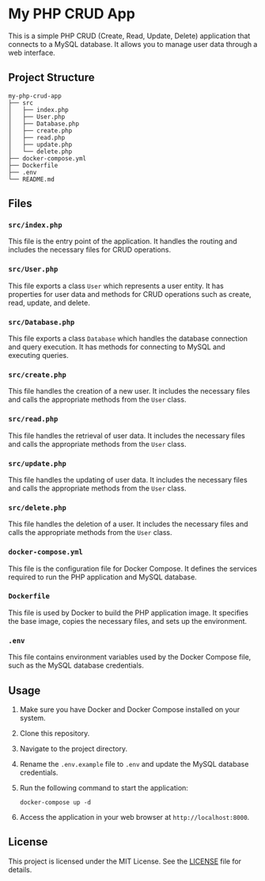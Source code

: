 # My PHP CRUD App

This is a simple PHP CRUD (Create, Read, Update, Delete) application that connects to a MySQL database. It allows you to manage user data through a web interface.

## Project Structure

```
my-php-crud-app
├── src
│   ├── index.php
│   ├── User.php
│   ├── Database.php
│   ├── create.php
│   ├── read.php
│   ├── update.php
│   └── delete.php
├── docker-compose.yml
├── Dockerfile
├── .env
└── README.md
```

## Files

### `src/index.php`

This file is the entry point of the application. It handles the routing and includes the necessary files for CRUD operations.

### `src/User.php`

This file exports a class `User` which represents a user entity. It has properties for user data and methods for CRUD operations such as create, read, update, and delete.

### `src/Database.php`

This file exports a class `Database` which handles the database connection and query execution. It has methods for connecting to MySQL and executing queries.

### `src/create.php`

This file handles the creation of a new user. It includes the necessary files and calls the appropriate methods from the `User` class.

### `src/read.php`

This file handles the retrieval of user data. It includes the necessary files and calls the appropriate methods from the `User` class.

### `src/update.php`

This file handles the updating of user data. It includes the necessary files and calls the appropriate methods from the `User` class.

### `src/delete.php`

This file handles the deletion of a user. It includes the necessary files and calls the appropriate methods from the `User` class.

### `docker-compose.yml`

This file is the configuration file for Docker Compose. It defines the services required to run the PHP application and MySQL database.

### `Dockerfile`

This file is used by Docker to build the PHP application image. It specifies the base image, copies the necessary files, and sets up the environment.

### `.env`

This file contains environment variables used by the Docker Compose file, such as the MySQL database credentials.

## Usage

1. Make sure you have Docker and Docker Compose installed on your system.
2. Clone this repository.
3. Navigate to the project directory.
4. Rename the `.env.example` file to `.env` and update the MySQL database credentials.
5. Run the following command to start the application:

   ```
   docker-compose up -d
   ```

6. Access the application in your web browser at `http://localhost:8000`.

## License

This project is licensed under the MIT License. See the [LICENSE](LICENSE) file for details.
